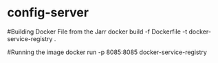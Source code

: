 # config-server

#Building Docker File from the Jarr
docker build -f Dockerfile -t docker-service-registry .

#Running the image
docker run -p 8085:8085 docker-service-registry
